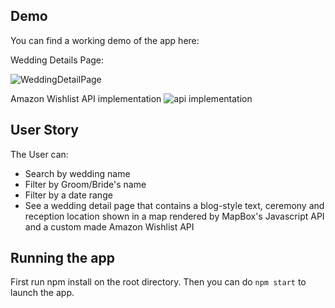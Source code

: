 ## Demo
You can find a working demo of the app here:

Wedding Details Page:

![WeddingDetailPage](https://i.imgur.com/1T5tDQz.png)

Amazon Wishlist API implementation
![api implementation](https://i.imgur.com/XMgNcJG.png)

## User Story

The User can:

* Search by wedding name
* Filter by Groom/Bride's name
* Filter by a date range
* See a wedding detail page that contains a blog-style text, ceremony and reception location shown in a map rendered by MapBox's Javascript API and a custom made Amazon Wishlist API

## Running the app
First run npm install on the root directory.
Then you can do `npm start` to launch the app.
